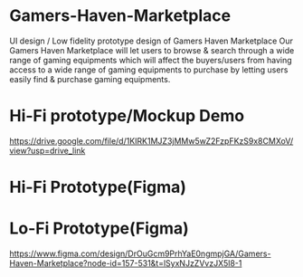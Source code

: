 # Gamers-Haven-Marketplace
UI design / Low fidelity prototype design of Gamers Haven Marketplace 
Our Gamers Haven Marketplace will let users to browse & search through a wide range of gaming equipments which will affect the buyers/users from having access to a wide range of gaming equipments to purchase by letting users easily find & purchase gaming equipments.

# Hi-Fi prototype/Mockup Demo
https://drive.google.com/file/d/1KIRK1MJZ3jMMw5wZ2FzpFKzS9x8CMXoV/view?usp=drive_link

# Hi-Fi Prototype(Figma)


# Lo-Fi Prototype(Figma)
https://www.figma.com/design/DrOuGcm9PrhYaE0ngmpjGA/Gamers-Haven-Marketplace?node-id=157-531&t=lSyxNJzZVvzJX5l8-1

